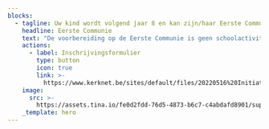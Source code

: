 ```yaml
---
blocks:
  - tagline: Uw kind wordt volgend jaar 8 en kan zijn/haar Eerste Communie vieren.
    headline: Eerste Communie
    text: "De voorbereiding op de Eerste Communie is geen schoolactiviteit, maar een gebeuren binnen een dragende geloofsgemeenschap. U kan uw kind dus best inschrijven in de geloofs-gemeenschap waar u woont of waar u deelneemt aan vieringen en/of activiteiten.\n\nUw kind inschrijven betekent dat u zich betrokken voelt bij het gebeuren en de voorbereiding op de Eerste Communie van nabij wil volgen.\_\n\nIn onze geloofsgemeenschap\_verzorgen de ouders, in samenspraak met een verantwoordelijke, deze voorbereiding. De ouderavond waarop de ouders worden uitgenodigd\_vindt plaats in september in de parochiezaal naast de kerk, u ontvangt de concrete datum na inschrijving.\n\nGelieve het inschrijvingsformulier in te vullen en via mail of post op te sturen ten laatste op 15 augustus.&#x20;\n"
    actions:
      - label: Inschrijvingsformulier
        type: button
        icon: true
        link: >-
          https://www.kerknet.be/sites/default/files/20220516%20Initiatiesacramenten%20bijgewerkt%20formulier.pdf
    image:
      src: >-
        https://assets.tina.io/fe0d2fdd-76d5-4873-b6c7-c4abdafd8901/supper-gc56ceda01_1920.jpg
    _template: hero
---
```



